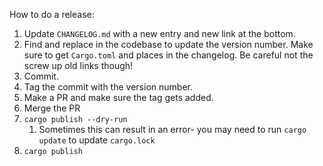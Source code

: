 

How to do a release:
1. Update `CHANGELOG.md` with a new entry and new link at the bottom.
2. Find and replace in the codebase to update the version number. Make sure to get `Cargo.toml` and places in the changelog. Be careful not the screw up old links though!
4. Commit.
5. Tag the commit with the version number.
6. Make a PR and make sure the tag gets added.
7. Merge the PR
8. `cargo publish --dry-run`
   1. Sometimes this can result in an error- you may need to run `cargo update` to update `cargo.lock`
9.  `cargo publish`
